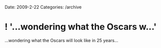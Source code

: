 Date: 2009-2-22
Categories: /archive

# ! '...wondering what the Oscars w...'

...wondering what the Oscars will look like in 25 years...
